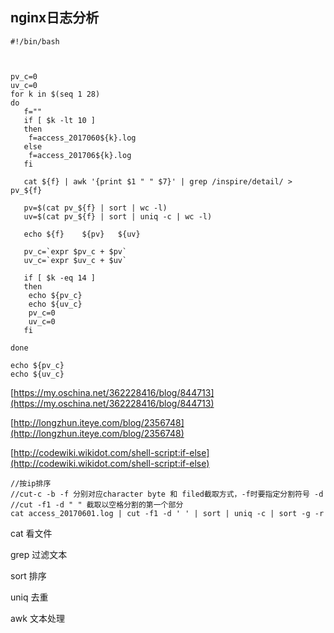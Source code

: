 ## nginx日志分析

    #!/bin/bash



    pv_c=0
    uv_c=0
    for k in $(seq 1 28)
    do
       f=""
       if [ $k -lt 10 ]
       then
        f=access_2017060${k}.log
       else
        f=access_201706${k}.log
       fi

       cat ${f} | awk '{print $1 " " $7}' | grep /inspire/detail/ > pv_${f}

       pv=$(cat pv_${f} | sort | wc -l)
       uv=$(cat pv_${f} | sort | uniq -c | wc -l)

       echo ${f}    ${pv}   ${uv} 

       pv_c=`expr $pv_c + $pv`
       uv_c=`expr $uv_c + $uv`

       if [ $k -eq 14 ]
       then
        echo ${pv_c}
        echo ${uv_c}
        pv_c=0
        uv_c=0
       fi

    done

    echo ${pv_c}
    echo ${uv_c}

[https://my.oschina.net/362228416/blog/844713](https://my.oschina.net/362228416/blog/844713)

[http://longzhun.iteye.com/blog/2356748](http://longzhun.iteye.com/blog/2356748)

[http://codewiki.wikidot.com/shell-script:if-else](http://codewiki.wikidot.com/shell-script:if-else)

```
//按ip排序
//cut-c -b -f 分别对应character byte 和 filed截取方式，-f时要指定分割符号 -d
//cut -f1 -d " " 截取以空格分割的第一个部分
cat access_20170601.log | cut -f1 -d ' ' | sort | uniq -c | sort -g -r
```

cat 看文件

grep 过滤文本

sort 排序

uniq 去重

awk 文本处理

